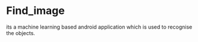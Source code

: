 # Find_image
its a machine learning based android application which is used to recognise the objects.
